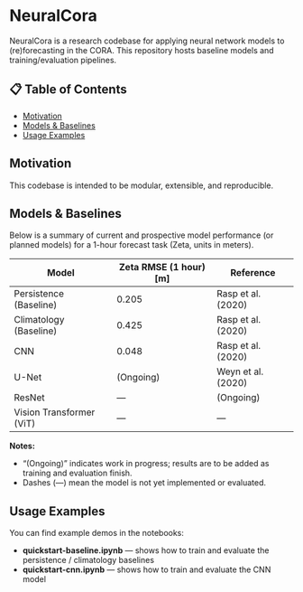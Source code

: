 # NeuralCora

NeuralCora is a research codebase for applying neural network models to (re)forecasting in the CORA. This repository hosts baseline models and training/evaluation pipelines.

## 📋 Table of Contents

- [Motivation](#motivation)  
- [Models & Baselines](#models--baselines)  
- [Usage Examples](#usage-examples)  

## Motivation

This codebase is intended to be modular, extensible, and reproducible.  

## Models & Baselines

Below is a summary of current and prospective model performance (or planned models) for a 1-hour forecast task (Zeta, units in meters).  

| Model                         | Zeta RMSE (1 hour) [m] | Reference                  |
|------------------------------|--------------------------|-----------------------------|
| Persistence (Baseline)       | 0.205                    | Rasp et al. (2020)          |
| Climatology (Baseline)       | 0.425                    | Rasp et al. (2020)          |
| CNN                          | 0.048                    | Rasp et al. (2020)          |
| U-Net                        | (Ongoing)                | Weyn et al. (2020)          |
| ResNet                        | —                        | (Ongoing)                    |
| Vision Transformer (ViT)     | —                        | —                           |

**Notes:**
- “(Ongoing)” indicates work in progress; results are to be added as training and evaluation finish.
- Dashes (—) mean the model is not yet implemented or evaluated.

## Usage Examples

You can find example demos in the notebooks:

- **quickstart-baseline.ipynb** — shows how to train and evaluate the persistence / climatology baselines  
- **quickstart-cnn.ipynb** — shows how to train and evaluate the CNN model
